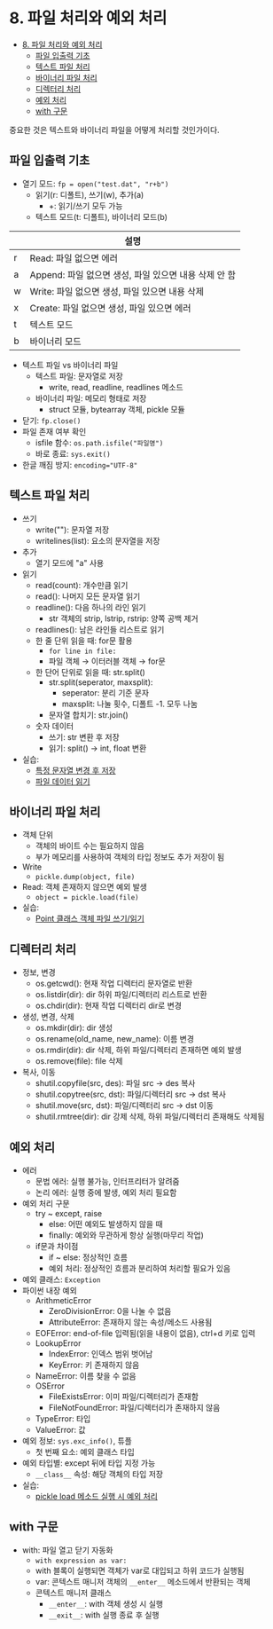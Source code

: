 # 8. 파일 처리와 예외 처리

<!-- TOC -->
* [8. 파일 처리와 예외 처리](#8-파일-처리와-예외-처리)
  * [파일 입출력 기초](#파일-입출력-기초)
  * [텍스트 파일 처리](#텍스트-파일-처리)
  * [바이너리 파일 처리](#바이너리-파일-처리)
  * [디렉터리 처리](#디렉터리-처리)
  * [예외 처리](#예외-처리)
  * [with 구문](#with-구문)
<!-- TOC -->

중요한 것은 텍스트와 바이너리 파일을 어떻게 처리할 것인가이다.

## 파일 입출력 기초

- 열기 모드: `fp = open("test.dat", "r+b")`
  - 읽기(r: 디폴트), 쓰기(w), 추가(a)
    - +: 읽기/쓰기 모두 가능
  - 텍스트 모드(t: 디폴트), 바이너리 모드(b)

|   | 설명                                  |
|---|-------------------------------------|
| r | Read: 파일 없으면 에러                     |
| a | Append: 파일 없으면 생성, 파일 있으면 내용 삭제 안 함 |
| w | Write: 파일 없으면 생성, 파일 있으면 내용 삭제      |
| x | Create: 파일 없으면 생성, 파일 있으면 에러        |
| t | 텍스트 모드                              |
| b | 바이너리 모드                             |

- 텍스트 파일 vs 바이너리 파일
  - 텍스트 파일: 문자열로 저장
    - write, read, readline, readlines 메소드
  - 바이너리 파일: 메모리 형태로 저장
    - struct 모듈, bytearray 객체, pickle 모듈
- 닫기: `fp.close()`
- 파일 존재 여부 확인
  - isfile 함수: `os.path.isfile("파일명")`
  - 바로 종료: `sys.exit()`
- 한글 깨짐 방지: `encoding="UTF-8"`

## 텍스트 파일 처리

- 쓰기
  - write(""): 문자열 저장
  - writelines(list): 요소의 문자열을 저장
- 추가
  - 열기 모드에 "a" 사용
- 읽기
  - read(count): 개수만큼 읽기
  - read(): 나머지 모든 문자열 읽기
  - readline(): 다음 하나의 라인 읽기
    - str 객체의 strip, lstrip, rstrip: 양쪽 공백 제거
  - readlines(): 남은 라인들 리스트로 읽기
  - 한 줄 단위 읽을 때: for문 활용
    - `for line in file:`
    - 파일 객체 → 이터러블 객체 → for문
  - 한 단어 단위로 읽을 때: str.split()
    - str.split(seperator, maxsplit):
      - seperator: 분리 기준 문자
      - maxsplit: 나눌 횟수, 디폴트 -1. 모두 나눔
    - 문자열 합치기: str.join()
  - 숫자 데이터
    - 쓰기: str 변환 후 저장
    - 읽기: split() → int, float 변환
- 실습:
  - [특정 문자열 변경 후 저장](8/1.py)
  - [파일 데이터 읽기](8/2.py)

## 바이너리 파일 처리

- 객체 단위
  - 객체의 바이트 수는 필요하지 않음
  - 부가 메모리를 사용하여 객체의 타입 정보도 추가 저장이 됨
- Write
  - `pickle.dump(object, file)`
- Read: 객체 존재하지 않으면 예외 발생
  - `object = pickle.load(file)`
- 실습:
  - [Point 클래스 객체 파일 쓰기/읽기](8/3.py)

## 디렉터리 처리

- 정보, 변경
  - os.getcwd(): 현재 작업 디렉터리 문자열로 반환
  - os.listdir(dir): dir 하위 파일/디렉터리 리스트로 반환
  - os.chdir(dir): 현재 작업 디렉터리 dir로 변경
- 생성, 변경, 삭제
  - os.mkdir(dir): dir 생성
  - os.rename(old_name, new_name): 이름 변경
  - os.rmdir(dir): dir 삭제, 하위 파일/디렉터리 존재하면 예외 발생
  - os.remove(file): file 삭제
- 복사, 이동
  - shutil.copyfile(src, des): 파일 src → des 복사
  - shutil.copytree(src, dst): 파일/디렉터리 src → dst 복사
  - shutil.move(src, dst): 파일/디렉터리 src → dst 이동
  - shutil.rmtree(dir): dir 강제 삭제, 하위 파일/디렉터리 존재해도 삭제됨

## 예외 처리

- 에러
  - 문법 에러: 실행 불가능, 인터프리터가 알려줌
  - 논리 에러: 실행 중에 발생, 예외 처리 필요함
- 예외 처리 구문
  - try ~ except, raise
    - else: 어떤 예외도 발생하지 않을 때
    - finally: 예외와 무관하게 항상 실행(마무리 작업)
  - if문과 차이점
    - if ~ else: 정상적인 흐름
    - 예외 처리: 정상적인 흐름과 분리하여 처리할 필요가 있음
- 예외 클래스: `Exception`
- 파이썬 내장 예외
  - ArithmeticError
    - ZeroDivisionError: 0을 나눌 수 없음
    - AttributeError: 존재하지 않는 속성/메소드 사용됨
  - EOFError: end-of-file 입력됨(읽을 내용이 없음), ctrl+d 키로 입력
  - LookupError
    - IndexError: 인덱스 범위 벗어남
    - KeyError: 키 존재하지 않음
  - NameError: 이름 찾을 수 없음
  - OSError
    - FileExistsError: 이미 파일/디렉터리가 존재함
    - FileNotFoundError: 파일/디렉터리가 존재하지 않음
  - TypeError: 타입
  - ValueError: 값
- 예외 정보: `sys.exc_info()`, 튜플
  - 첫 번째 요소: 예외 클래스 타입
- 예외 타입별: except 뒤에 타입 지정 가능
  - `__class__` 속성: 해당 객체의 타입 저장
- 실습:
  - [pickle load 메소드 실행 시 예외 처리](8/4.py)

## with 구문

- with: 파일 열고 닫기 자동화
  - `with expression as var:`
  - with 블록이 실행되면 객체가 var로 대입되고 하위 코드가 실행됨
  - var: 콘텍스트 매니저 객체의 `__enter__` 메소드에서 반환되는 객체
  - 콘텍스트 매니저 클래스
    - `__enter__`: with 객체 생성 시 실행
    - `__exit__`: with 실행 종료 후 실행